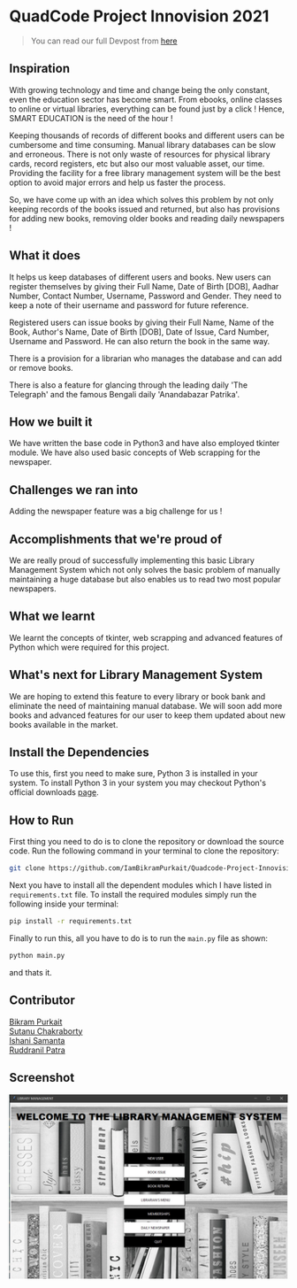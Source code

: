 <h1>QuadCode Project Innovision 2021</h1>

> You can read our full Devpost from [here](https://devpost.com/software/library-management-system-8hux1y)

<h2>Inspiration</h2>
<p>With growing technology and time and change being the only constant, even the education sector has become smart. From ebooks, online classes to online or virtual libraries, everything can be found just by a click ! Hence, SMART EDUCATION is the need of the hour ! </p>

<p>Keeping thousands of records of different books and different users can be cumbersome and time consuming. Manual library databases can be slow and erroneous. There is not only waste of resources for physical library cards, record registers, etc but also our most valuable asset, our time. Providing the facility for a free library management system will be the best option to avoid major errors and help us faster the process. </p>

<p>So, we have come up with an idea which solves this problem by not only keeping records of the books issued and returned, but also has provisions for adding new books, removing older books and reading daily newspapers ! </p>

<h2>What it does</h2>
<p>It helps us keep databases of different users and books. New users can register themselves by giving their Full Name, Date of Birth [DOB], Aadhar Number, Contact Number, Username, Password and Gender. They need to keep a note of their username and password for future reference. </p>

<p>Registered users can issue books by giving their Full Name, Name of the Book, Author's Name, Date of Birth [DOB], Date of Issue, Card Number, Username and Password. He can also return the book in the same way.</p>

<p>There is a provision for a librarian who manages the database and can add or remove books.</p>

<p>There is also a feature for glancing through the leading daily 'The Telegraph' and the famous Bengali daily 'Anandabazar Patrika'.</p>

<h2>How we built it</h2>
<p>We have written the base code in Python3 and have also employed tkinter module. We have also used basic concepts of Web scrapping for the newspaper.</p>

<h2>Challenges we ran into</h2>
<p>Adding the newspaper feature was a big challenge for us !</p>

<h2>Accomplishments that we're proud of</h2>
<p>We are really proud of successfully implementing this basic Library Management System which not only solves the basic problem of manually maintaining a huge database but also enables us to read two most popular newspapers.</p>

<h2>What we learnt</h2>
<p>We learnt the concepts of tkinter, web scrapping and advanced features of Python which were required for this project.</p>

<h2>What's next for Library Management System</h2>
<p>We are hoping to extend this feature to every library or book bank and eliminate the need of maintaining manual database. We will soon add more books and advanced features for our user to keep them updated about new books available in the market.</p>

## Install the Dependencies

To use this, first you need to make sure, Python 3 is installed in your system.
To install Python 3 in your system you may checkout Python's official downloads [page](https://www.python.org/downloads/).

## How to Run

First thing you need to do is to clone the repository or download the source code. Run the following command in your terminal to clone the repository:
```bash
git clone https://github.com/IamBikramPurkait/Quadcode-Project-Innovision-2021
```
Next you have to install all the dependent modules which I have listed in ```requirements.txt``` file.
To install the required modules simply run the following inside your terminal: 
```bash
pip install -r requirements.txt
```
Finally to run  this,  all you have to do is to run the ```main.py``` file as shown:
```python
python main.py
```
and thats it.

<h2>Contributor</h2>

[Bikram Purkait](https://github.com/IamBikramPurkait)</br>
[Sutanu Chakraborty](https://github.com/Sutanu19)</br>
[Ishani Samanta](https://github.com/ishanisamanta)</br>
[Ruddranil Patra](https://github.com/Ruddranil)</br>   

## Screenshot
![image](images/Homepage.jpg)